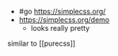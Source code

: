 -	#go https://simplecss.org/
-	https://simplecss.org/demo
	-	looks really pretty

similar to [[purecss]]




